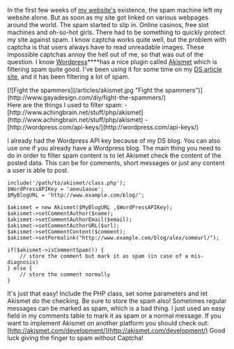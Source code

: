 In the first few weeks of [my website's](http://www.gayadesign.com/) existence, the spam machine left my website alone. But as soon as my site got linked on various webpages around the world. The spam started to slip in. Online casinos, free slot machines and oh-so-hot girls. There had to be something to quickly protect my site against spam. I know captcha works quite well, but the problem with captcha is that users always have to read unreadable images. These impossible captchas annoy the hell out of me, so that was out of the question. I know [Wordpress](http://wordpress.org/)****has a nice plugin called [Akismet](http://akismet.com/) which is filtering spam quite good. I've been using it for some time on my [DS article site](http://ds.gayadesign.nl/), and it has been filtering a lot of spam.

<div class="border">[![Fight the spammers](/articles/akismet.jpg "Fight the spammers")](http://www.gayadesign.com/diy/fight-the-spammers/)</div><span id="more-135"></span> Here are the things I used to filter spam: - [http://www.achingbrain.net/stuff/php/akismet](http://www.achingbrain.net/stuff/php/akismet)
- [http://wordpress.com/api-keys/](http://wordpress.com/api-keys/)

 I already had the Wordpress API key because of my DS blog. You can also use one if you already have a Wordpress blog. The main thing you need to do in order to filter spam content is to let Akismet check the content of the posted data. This can be for comments, short messages or just any content a user is able to post. 
```clike
include('/path/to/akismet/class.php');
$WordPressAPIKey = 'aoeu1aoue';
$MyBlogURL = 'http://www.example.com/blog/';

$akismet = new Akismet($MyBlogURL ,$WordPressAPIKey);
$akismet->setCommentAuthor($name);
$akismet->setCommentAuthorEmail($email);
$akismet->setCommentAuthorURL($url);
$akismet->setCommentContent($comment);
$akismet->setPermalink("http://www.example.com/blog/alex/someurl/");

if($akismet->isCommentSpam()) {
    // store the comment but mark it as spam (in case of a mis-diagnosis)
} else {
    // store the comment normally
}
```
 It's just that easy! Include the PHP class, set some parameters and let Akismet do the checking. Be sure to store the spam also! Sometimes regular messages can be marked as spam, which is a bad thing. I just used an easy field in my comments table to mark it as spam or a normal message. If you want to implement Akismet on another platform you should check out: [http://akismet.com/development/](http://akismet.com/development/) Good luck giving the finger to spam without Captcha!